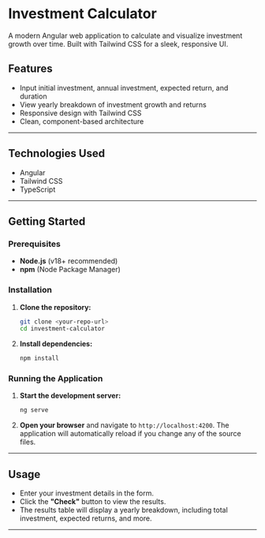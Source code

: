 # Investment Calculator

A modern Angular web application to calculate and visualize investment growth over time. Built with Tailwind CSS for a sleek, responsive UI.

## Features
- Input initial investment, annual investment, expected return, and duration
- View yearly breakdown of investment growth and returns
- Responsive design with Tailwind CSS
- Clean, component-based architecture

---

## Technologies Used
- Angular
- Tailwind CSS
- TypeScript

---

## Getting Started

### Prerequisites
-   **Node.js** (v18+ recommended)
-   **npm** (Node Package Manager)

### Installation
1.  **Clone the repository:**
    ```sh
    git clone <your-repo-url>
    cd investment-calculator
    ```

2.  **Install dependencies:**
    ```sh
    npm install
    ```

### Running the Application
1.  **Start the development server:**
    ```sh
    ng serve
    ```
2.  **Open your browser** and navigate to `http://localhost:4200`. The application will automatically reload if you change any of the source files.

---

## Usage
-   Enter your investment details in the form.
-   Click the **"Check"** button to view the results.
-   The results table will display a yearly breakdown, including total investment, expected returns, and more.

---